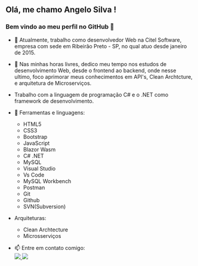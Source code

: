 ## Olá, me chamo Angelo Silva ! 
### Bem vindo ao meu perfil no GitHub 👋
- 🔭 Atualmente, trabalho como desenvolvedor Web na Citel Software, empresa com sede em Ribeirão Preto - SP, no qual atuo desde janeiro de 2015.
- 🌱 Nas minhas horas livres, dedico meu tempo nos estudos de desenvolvimento Web, desde o frontend ao backend, onde nesse ultimo, foco aprimorar meus conhecimentos em API's, Clean Archtcture, e arquitetura de Microserviços.
- Trabalho com a linguagem de programação C# e o .NET como framework de desenvolvimento.
- 🤔  Ferramentas e linguagens: 
  - HTML5
  - CSS3
  - Bootstrap
  - JavaScript
  - Blazor Wasm
  - C# .NET
  - MySQL
  - Visual Studio
  - Vs Code
  - MySQL Workbench
  - Postman
  - Git
  - Github
  - SVN(Subversion)

- Arquiteturas:
  - Clean Archtecture
  - Microsserviços
  
- 📫 Entre em contato comigo:
      <br>
      <a href="https://instagram.com/angelosilva__" target="_blank">
         <img src="https://img.shields.io/badge/-Instagram-%23E4405F?style=for-the-badge&logo=instagram&logoColor=white" target="_blank">
      </a>
      <a href="https://www.linkedin.com/in/angelosilvadevweb" target="_blank">
         <img src="https://img.shields.io/badge/-LinkedIn-%230077B5?style=for-the-badge&logo=linkedin&logoColor=white" target="_blank">
      </a>   


